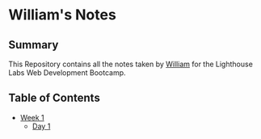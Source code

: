 # William's Notes

## Summary

This Repository contains all the notes taken by [William](https://github.com/coding-quizzer)  for the Lighthouse Labs Web Development Bootcamp.

## Table of Contents
* [Week 1](/Week_1)
  * [Day 1](/Week_1/Day_1)
